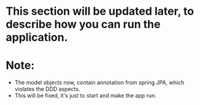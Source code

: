 # This section will be updated later, to describe how you can run the application.


# Note:  
  - The model objects now, contain annotation from spring JPA, which violates the DDD aspects.
  - This will be fixed, it's just to start and make the app run.
    
